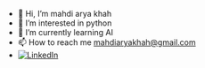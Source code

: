 - 👋 Hi, I’m mahdi arya khah
- 👀 I’m interested in python
- 🌱 I’m currently learning AI
- 📫 How to reach me mahdiaryakhah@gmail.com
- <a href="https://www.linkedin.com/in/mahdiaryakhah" target="_blank"><img alt="LinkedIn" src="https://img.shields.io/badge/-LinkedIn-0077B5?style=flat-square&logo=Linkedin&logoColor=white"></a>


